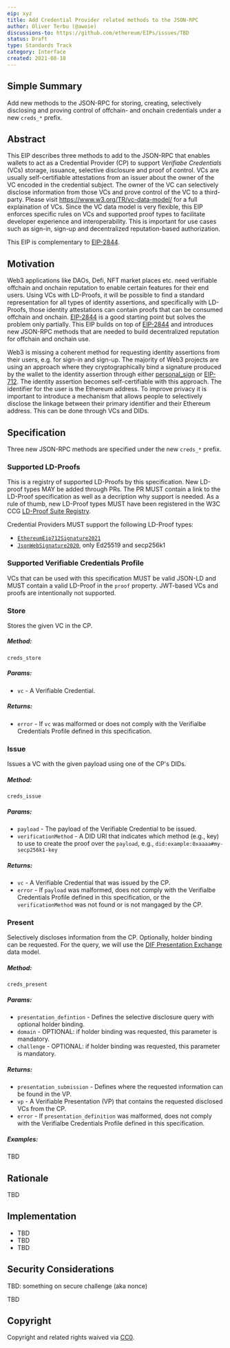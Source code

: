 ```yaml
---
eip: xyz
title: Add Credential Provider related methods to the JSON-RPC
author: Oliver Terbu (@awoie)
discussions-to: https://github.com/ethereum/EIPs/issues/TBD
status: Draft
type: Standards Track
category: Interface
created: 2021-08-18
---
```


<!--You can leave these HTML comments in your merged EIP and delete the visible duplicate text guides, they will not appear and may be helpful to refer to if you edit it again. This is the suggested template for new EIPs. Note that an EIP number will be assigned by an editor. When opening a pull request to submit your EIP, please use an abbreviated title in the filename, `eip-draft_title_abbrev.md`. The title should be 44 characters or less.-->

## Simple Summary
<!--"If you can't explain it simply, you don't understand it well enough." Provide a simplified and layman-accessible explanation of the EIP.-->
Add new methods to the JSON-RPC for storing, creating, selectively disclosing and proving control of offchain- and onchain credentials under a new `creds_*` prefix.

## Abstract
<!--A short (~200 word) description of the technical issue being addressed.-->

This EIP describes three methods to add to the JSON-RPC that enables wallets to act as a Credential Provider (CP) to support *Verifiabe Credentials* (VCs) storage, issuance, selective disclosure and proof of control. VCs are usually self-certifiable attestations from an issuer about the owner of the VC encoded in the credential subject. The owner of the VC can selectively disclose information from those VCs and prove control of the VC to a third-party. Please visit https://www.w3.org/TR/vc-data-model/ for a full explaination of VCs. Since the VC data model is very flexible, this EIP enforces specific rules on VCs and supported proof types to facilitate developer experience and interoperability. This is important for use cases such as sign-in, sign-up and decentralized reputation-based authorization.

This EIP is complementary to [EIP-2844]().

## Motivation
<!--The motivation is critical for EIPs that want to change the Ethereum protocol. It should clearly explain why the existing protocol specification is inadequate to address the problem that the EIP solves. EIP submissions without sufficient motivation may be rejected outright.-->

Web3 applications like DAOs, Defi, NFT market places etc. need verifiable offchain and onchain reputation to enable certain features for their end users. Using VCs with LD-Proofs, it will be possible to find a standard representation for all types of identity assertions, and specifically with LD-Proofs, those identity attestations can contain proofs that can be consumed offchain and onchain. [EIP-2844]() is a good starting point but solves the problem only partially. This EIP builds on top of [EIP-2844]() and introduces new JSON-RPC methods that are needed to build decentralized reputation for offchain and onchain use.

Web3 is missing a coherent method for requesting identity assertions from their users, e.g. for sign-in and sign-up. The majority of Web3 projects are using an approach where they cryptographically bind a signature produced by the wallet to the identity assertion through either [personal_sign]() or [EIP-712](). The identity assertion becomes self-certifiable with this approach. The identifier for the user is the Ethereum address. To improve privacy it is important to introduce a mechanism that allows people to selectively disclose the linkage between their primary identifier and their Ethereum address. This can be done through VCs and DIDs. 

## Specification
Three new JSON-RPC methods are specified under the new `creds_*` prefix.

### Supported LD-Proofs

This is a registry of supported LD-Proofs by this specification. New LD-proof types MAY be added through PRs. The PR
MUST contain a link to the LD-Proof specification as well as a decription why support is needed. As a rule of thumb, 
new LD-Proof types MUST have been registered in the W3C CCG [LD-Proof Suite Registry](https://w3c-ccg.github.io/ld-cryptosuite-registry/).

Credential Providers MUST support the following LD-Proof types:
- [`EthereumEip712Signature2021`](TBD)
- [`JsonWebSignature2020`](https://github.com/w3c-ccg/lds-jws2020), only Ed25519 and secp256k1

### Supported Verifiable Credentials Profile

VCs that can be used with this specification MUST be valid JSON-LD and MUST contain a valid LD-Proof in the `proof` property. JWT-based VCs and proofs are intentionally not supported.

### Store

Stores the given VC in the CP.

##### Method: 

`creds_store`

##### Params:

* `vc` - A Verifiable Credential.

##### Returns:

* `error` - If `vc` was malformed or does not comply with the Verifialbe Credentials Profile defined in this specification.

### Issue

Issues a VC with the given payload using one of the CP's DIDs.

##### Method: 

`creds_issue`

##### Params:

* `payload` - The payload of the Verifiable Credential to be issued.
* `verificationMethod` - A DID URI that indicates which method (e.g., key) to use to create the proof over the `payload`, e.g., `did:example:0xaaaa#my-secp256k1-key`

##### Returns:

* `vc` - A Verifiable Credential that was issued by the CP. 
* `error` - If `payload` was malformed, does not comply with the Verifialbe Credentials Profile defined in this specification, or the `verificationMethod` was not found or is not mangaged by the CP.

### Present

Selectively discloses information from the CP. Optionally, holder binding can be requested. For the query, 
we will use the [DIF Presentation Exchange](https://identity.foundation/presentation-exchange/) data model. 

##### Method: 

`creds_present`

##### Params:

* `presentation_defintion` - Defines the selective disclosure query with optional holder binding.
* `domain` - OPTIONAL: if holder binding was requested, this parameter is mandatory.
* `challenge` - OPTIONAL: if holder binding was requested, this parameter is mandatory. 

##### Returns:

* `presentation_submission` - Defines where the requested information can be found in the VP.
* `vp` - A Verifiable Presentation (VP) that contains the requested disclosed VCs from the CP.
* `error` - If `presentation_definition` was malformed, does not comply with the Verifialbe Credentials Profile defined in this specification.

##### Examples:

TBD


## Rationale
<!--The rationale fleshes out the specification by describing what motivated the design and why particular design decisions were made. It should describe alternate designs that were considered and related work, e.g. how the feature is supported in other languages. The rationale may also provide evidence of consensus within the community, and should discuss important objections or concerns raised during discussion.-->

TBD

## Implementation
<!--The implementations must be completed before any EIP is given status "Final", but it need not be completed before the EIP is accepted. While there is merit to the approach of reaching consensus on the specification and rationale before writing code, the principle of "rough consensus and running code" is still useful when it comes to resolving many discussions of API details.-->

- TBD
- TBD
- TBD

## Security Considerations
<!--All EIPs must contain a section that discusses the security implications/considerations relevant to the proposed change. Include information that might be important for security discussions, surfaces risks and can be used throughout the life cycle of the proposal. E.g. include security-relevant design decisions, concerns, important discussions, implementation-specific guidance and pitfalls, an outline of threats and risks and how they are being addressed. EIP submissions missing the "Security Considerations" section will be rejected. An EIP cannot proceed to status "Final" without a Security Considerations discussion deemed sufficient by the reviewers.-->

TBD: something on secure challenge (aka nonce)

TBD

## Copyright
Copyright and related rights waived via [CC0](https://creativecommons.org/publicdomain/zero/1.0/).